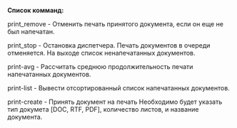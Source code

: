 **Список комманд:**

print_remove - Отменить печать принятого документа, если он еще не был напечатан.

print_stop - Остановка диспетчера. Печать документов в очереди отменяется. На выходе  список ненапечатанных документов.

print-avg -  Рассчитать среднюю продолжительность печати напечатанных документов.

print-list - Вывести отсортированный список напечатанных документов.

print-create - Принять документ на печать Необходимо будет указать тип докумета [DOC, RTF, PDF], количество листов, и название документа.
